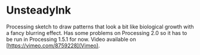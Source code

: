 UnsteadyInk
===========

Processing sketch to draw patterns that look a bit like biological
growth with a fancy blurring effect.  Has some problems on Processing 2.0 so it
has to be run in Processing 1.5.1 for now.  Video available on
[https://vimeo.com/8759228](Vimeo).
